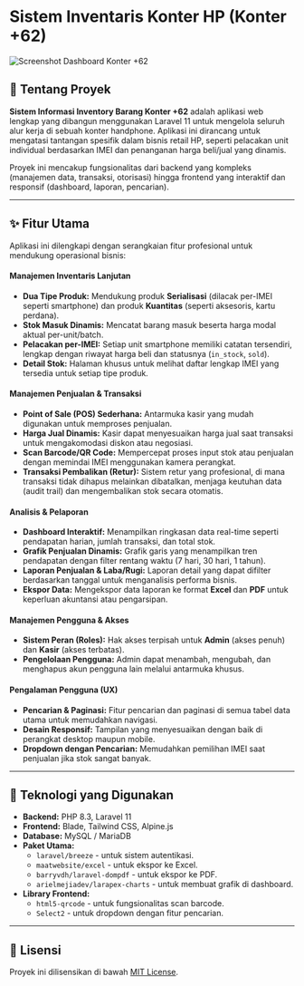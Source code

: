 # Sistem Inventaris Konter HP (Konter +62)

![Screenshot Dashboard Konter +62](https://i.imgur.com/a/md7HMvL.png)

## 📄 Tentang Proyek

**Sistem Informasi Inventory Barang Konter +62** adalah aplikasi web lengkap yang dibangun menggunakan Laravel 11 untuk mengelola seluruh alur kerja di sebuah konter handphone. Aplikasi ini dirancang untuk mengatasi tantangan spesifik dalam bisnis retail HP, seperti pelacakan unit individual berdasarkan IMEI dan penanganan harga beli/jual yang dinamis.

Proyek ini mencakup fungsionalitas dari backend yang kompleks (manajemen data, transaksi, otorisasi) hingga frontend yang interaktif dan responsif (dashboard, laporan, pencarian).

---

## ✨ Fitur Utama

Aplikasi ini dilengkapi dengan serangkaian fitur profesional untuk mendukung operasional bisnis:

#### **Manajemen Inventaris Lanjutan**

-   **Dua Tipe Produk:** Mendukung produk **Serialisasi** (dilacak per-IMEI seperti smartphone) dan produk **Kuantitas** (seperti aksesoris, kartu perdana).
-   **Stok Masuk Dinamis:** Mencatat barang masuk beserta harga modal aktual per-unit/batch.
-   **Pelacakan per-IMEI:** Setiap unit smartphone memiliki catatan tersendiri, lengkap dengan riwayat harga beli dan statusnya (`in_stock`, `sold`).
-   **Detail Stok:** Halaman khusus untuk melihat daftar lengkap IMEI yang tersedia untuk setiap tipe produk.

#### **Manajemen Penjualan & Transaksi**

-   **Point of Sale (POS) Sederhana:** Antarmuka kasir yang mudah digunakan untuk memproses penjualan.
-   **Harga Jual Dinamis:** Kasir dapat menyesuaikan harga jual saat transaksi untuk mengakomodasi diskon atau negosiasi.
-   **Scan Barcode/QR Code:** Mempercepat proses input stok atau penjualan dengan memindai IMEI menggunakan kamera perangkat.
-   **Transaksi Pembalikan (Retur):** Sistem retur yang profesional, di mana transaksi tidak dihapus melainkan dibatalkan, menjaga keutuhan data (audit trail) dan mengembalikan stok secara otomatis.

#### **Analisis & Pelaporan**

-   **Dashboard Interaktif:** Menampilkan ringkasan data real-time seperti pendapatan harian, jumlah transaksi, dan total stok.
-   **Grafik Penjualan Dinamis:** Grafik garis yang menampilkan tren pendapatan dengan filter rentang waktu (7 hari, 30 hari, 1 tahun).
-   **Laporan Penjualan & Laba/Rugi:** Laporan detail yang dapat difilter berdasarkan tanggal untuk menganalisis performa bisnis.
-   **Ekspor Data:** Mengekspor data laporan ke format **Excel** dan **PDF** untuk keperluan akuntansi atau pengarsipan.

#### **Manajemen Pengguna & Akses**

-   **Sistem Peran (Roles):** Hak akses terpisah untuk **Admin** (akses penuh) dan **Kasir** (akses terbatas).
-   **Pengelolaan Pengguna:** Admin dapat menambah, mengubah, dan menghapus akun pengguna lain melalui antarmuka khusus.

#### **Pengalaman Pengguna (UX)**

-   **Pencarian & Paginasi:** Fitur pencarian dan paginasi di semua tabel data utama untuk memudahkan navigasi.
-   **Desain Responsif:** Tampilan yang menyesuaikan dengan baik di perangkat desktop maupun mobile.
-   **Dropdown dengan Pencarian:** Memudahkan pemilihan IMEI saat penjualan jika stok sangat banyak.

---

## 🚀 Teknologi yang Digunakan

-   **Backend:** PHP 8.3, Laravel 11
-   **Frontend:** Blade, Tailwind CSS, Alpine.js
-   **Database:** MySQL / MariaDB
-   **Paket Utama:**
    -   `laravel/breeze` - untuk sistem autentikasi.
    -   `maatwebsite/excel` - untuk ekspor ke Excel.
    -   `barryvdh/laravel-dompdf` - untuk ekspor ke PDF.
    -   `arielmejiadev/larapex-charts` - untuk membuat grafik di dashboard.
-   **Library Frontend:**
    -   `html5-qrcode` - untuk fungsionalitas scan barcode.
    -   `Select2` - untuk dropdown dengan fitur pencarian.

---

## 📄 Lisensi

Proyek ini dilisensikan di bawah [MIT License](LICENSE.md).
